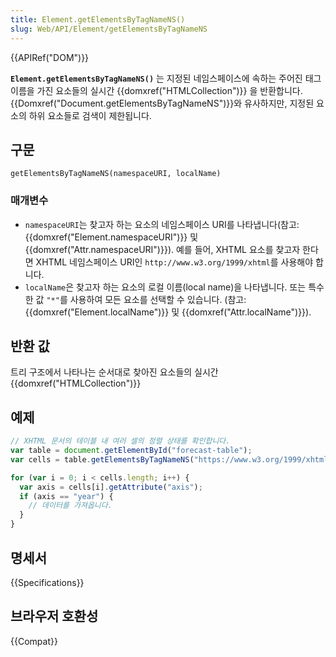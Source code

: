 ```yaml
---
title: Element.getElementsByTagNameNS()
slug: Web/API/Element/getElementsByTagNameNS
---
```


{{APIRef("DOM")}}

**`Element.getElementsByTagNameNS()`** 는 지정된 네임스페이스에 속하는 주어진 태그 이름을 가진 요소들의 실시간 {{domxref("HTMLCollection")}} 을 반환합니다. {{Domxref("Document.getElementsByTagNameNS")}}와 유사하지만, 지정된 요소의 하위 요소들로 검색이 제한됩니다.

## 구문

```js-nolint
getElementsByTagNameNS(namespaceURI, localName)
```

### 매개변수

- `namespaceURI`는 찾고자 하는 요소의 네임스페이스 URI를 나타냅니다(참고: {{domxref("Element.namespaceURI")}} 및 {{domxref("Attr.namespaceURI")}}). 예를 들어, XHTML 요소를 찾고자 한다면 XHTML 네임스페이스 URI인 `http://www.w3.org/1999/xhtml`를 사용해야 합니다.
- `localName`은 찾고자 하는 요소의 로컬 이름(local name)을 나타냅니다. 또는 특수한 값 `"*"`를 사용하여 모든 요소를 선택할 수 있습니다. (참고: {{domxref("Element.localName")}} 및 {{domxref("Attr.localName")}}).

## 반환 값

트리 구조에서 나타나는 순서대로 찾아진 요소들의 실시간 {{domxref("HTMLCollection")}}

## 예제

```js
// XHTML 문서의 테이블 내 여러 셀의 정렬 상태를 확인합니다.
var table = document.getElementById("forecast-table");
var cells = table.getElementsByTagNameNS("https://www.w3.org/1999/xhtml", "td");

for (var i = 0; i < cells.length; i++) {
  var axis = cells[i].getAttribute("axis");
  if (axis == "year") {
    // 데이터를 가져옵니다.
  }
}
```

## 명세서

{{Specifications}}

## 브라우저 호환성

{{Compat}}
